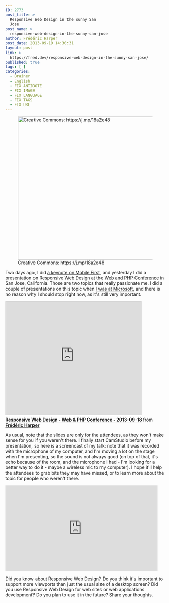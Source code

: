 ```yaml
---
ID: 2773
post_title: >
  Responsive Web Design in the sunny San
  Jose
post_name: >
  responsive-web-design-in-the-sunny-san-jose
author: Frédéric Harper
post_date: 2013-09-19 14:30:31
layout: post
link: >
  https://fred.dev/responsive-web-design-in-the-sunny-san-jose/
published: true
tags: [ ]
categories:
  - Brainer
  - English
  - FIX ANTIDOTE
  - FIX IMAGE
  - FIX LANGUAGE
  - FIX TAGS
  - FIX URL
---
```

<figure><img alt="Creative Commons: https://j.mp/18a2e48" src="http://fred.dev/wp-content/uploads/2013/09/rws.jpg" width="600" height="450"/><figcaption> Creative Commons: https://j.mp/18a2e48</figcaption></figure><p>Two days ago, I did <a title="Mobile First at Web and PHP Conference" href="http://fred.dev/mobile-first-at-web-and-php-conference/">a keynote on Mobile First</a>, and yesterday I did a presentation on Responsive Web Design at the <a href="https://webandphp.com/conference/webandphpcon2013" target="_blank" rel="noopener noreferrer">Web and PHP Conference</a> in San Jose, California. Those are two topics that really passionate me. I did a couple of presentations on this topic when <a title="I’m leaving Microsoft, looking for a new opportunity" href="http://fred.dev/im-leaving-microsoft-looking-for-a-new-opportunity/">I was at Microsoft</a>, and there is no reason why I should stop right now, as it's still very important.</p><div class="embed rich SlideShare"><iframe src="https://www.slideshare.net/slideshow/embed_code/key/FKQpukFCgeaiAE" width="427" height="356" frameborder="0" marginwidth="0" marginheight="0" scrolling="no" style="border:1px solid #CCC;border-width:1px;margin-bottom:5px;max-width:100%" allowfullscreen> </iframe><div style="margin-bottom:5px"> <strong> <a href="https://www.slideshare.net/fredericharper/responsive-web-design-web-php-conference-20130918" title="Responsive Web Design - Web &amp; PHP Conference - 2013-09-18" target="_blank" rel="noopener noreferrer">Responsive Web Design - Web &amp; PHP Conference - 2013-09-18</a> </strong> from <strong><a href="https://www.slideshare.net/fredericharper" target="_blank" rel="noopener noreferrer">Frédéric Harper</a></strong></div></div><p>As usual, note that the slides are only for the attendees, as they won't make sense for you if you weren't there. I finally start CamStudio before my presentation, so here is a screencast of my talk: note that it was recorded with the microphone of my computer, and I'm moving a lot on the stage when I'm presenting, so the sound is not always good (on top of that, it's echo because of the room, and the microphone I had - I'm looking for a better way to do it - maybe a wireless mic to my computer). I hope it'll help the attendees to grab bits they may have missed, or to learn more about the topic for people who weren't there.</p><div class="embed video YouTube"><iframe width="480" height="270" src="https://www.youtube.com/embed/bfpu4o5S6AM?feature=oembed" frameborder="0" allowfullscreen></iframe></div><p>Did you know about Responsive Web Design? Do you think it's important to support more viewports than just the usual size of a desktop screen? Did you use Responsive Web Design for web sites or web applications development? Do you plan to use it in the future? Share your thoughts.</p> 